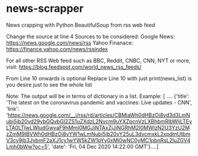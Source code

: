 # news-scrapper
News crapping with Python BeautifulSoup from rss web feed

Change the source at line 4
Sources to be considered:
Google News: https://news.google.com/news/rss
Yahoo Finanace: https://finance.yahoo.com/news/rssindex

For all other RSS Web feed such as BBC, Reddit, CNBC, CNN, NYT or more, visit:
https://blog.feedspot.com/world_news_rss_feeds/

From Line 10 onwards is optional
Replace Line 10 with just print(news_list) is you desire just to see the whole list

Note: The output will be in terms of dictionary in a list.
Example: [ .... {'title': 'The latest on the coronavirus pandemic and vaccines: Live updates - CNN', 'link': 'https://news.google.com/__i/rss/rd/articles/CBMiaWh0dHBzOi8vd3d3LmNubi5jb20vd29ybGQvbGl2ZS1uZXdzL2Nvcm9uYXZpcnVzLXBhbmRlbWljLTEyLTA0LTIwLWludGwvaF9hMmI0MGJiNTAxZjJjNGRhM2I0MWIzN2U3YzU2MzZmM9IBVWh0dHBzOi8vYW1wLmNubi5jb20vY25uL3dvcmxkL2xpdmUtbmV3cy9jb3JvbmF2aXJ1cy1wYW5kZW1pYy0xMi0wNC0yMC1pbnRsL2luZGV4Lmh0bWw?oc=5', 'date': 'Fri, 04 Dec 2020 14:22:00 GMT'}....]

